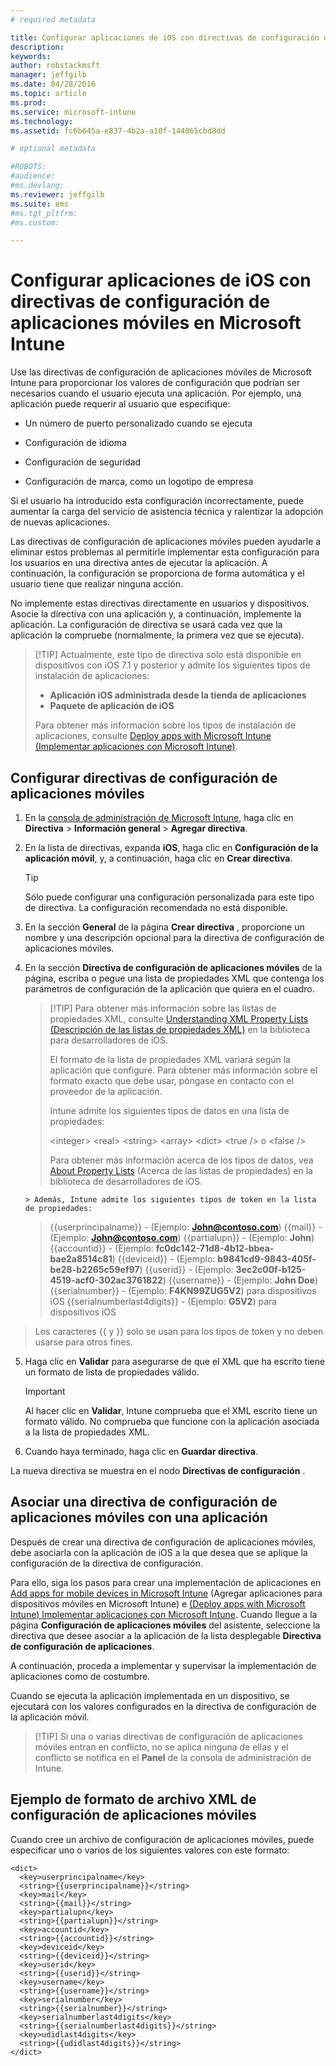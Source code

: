 ```yaml
---
# required metadata

title: Configurar aplicaciones de iOS con directivas de configuración de aplicaciones móviles | Microsoft Intune
description:
keywords:
author: robstackmsft
manager: jeffgilb
ms.date: 04/28/2016
ms.topic: article
ms.prod:
ms.service: microsoft-intune
ms.technology:
ms.assetid: fc6b645a-e837-4b2a-a10f-144065cbd8dd

# optional metadata

#ROBOTS:
#audience:
#ms.devlang:
ms.reviewer: jeffgilb
ms.suite: ems
#ms.tgt_pltfrm:
#ms.custom:

---
```


# Configurar aplicaciones de iOS con directivas de configuración de aplicaciones móviles en Microsoft Intune
Use las directivas de configuración de aplicaciones móviles de Microsoft Intune para proporcionar los valores de configuración que podrían ser necesarios cuando el usuario ejecuta una aplicación. Por ejemplo, una aplicación puede requerir al usuario que especifique:

-   Un número de puerto personalizado cuando se ejecuta

-   Configuración de idioma

-   Configuración de seguridad

-   Configuración de marca, como un logotipo de empresa

Si el usuario ha introducido esta configuración incorrectamente, puede aumentar la carga del servicio de asistencia técnica y ralentizar la adopción de nuevas aplicaciones.

Las directivas de configuración de aplicaciones móviles pueden ayudarle a eliminar estos problemas al permitirle implementar esta configuración para los usuarios en una directiva antes de ejecutar la aplicación. A continuación, la configuración se proporciona de forma automática y el usuario tiene que realizar ninguna acción.

No implemente estas directivas directamente en usuarios y dispositivos. Asocie la directiva con una aplicación y, a continuación, implemente la aplicación. La configuración de directiva se usará cada vez que la aplicación la compruebe (normalmente, la primera vez que se ejecuta).

> [!TIP] Actualmente, este tipo de directiva solo está disponible en dispositivos con iOS 7.1 y posterior y admite los siguientes tipos de instalación de aplicaciones:
> 
> -   **Aplicación iOS administrada desde la tienda de aplicaciones**
> -   **Paquete de aplicación de iOS**
> 
> Para obtener más información sobre los tipos de instalación de aplicaciones, consulte [Deploy apps with Microsoft Intune (Implementar aplicaciones con Microsoft Intune)](deploy-apps.md).

## Configurar directivas de configuración de aplicaciones móviles

1.  En la [consola de administración de Microsoft Intune](https://manage.microsoft.com), haga clic en **Directiva** &gt; **Información general** &gt; **Agregar directiva**.

2.  En la lista de directivas, expanda **iOS**, haga clic en **Configuración de la aplicación móvil**, y, a continuación, haga clic en **Crear directiva**.

    > [!TIP]
    > Sólo puede configurar una configuración personalizada para este tipo de directiva. La configuración recomendada no está disponible.

3.  En la sección **General** de la página **Crear directiva** , proporcione un nombre y una descripción opcional para la directiva de configuración de aplicaciones móviles.

4.  En la sección **Directiva de configuración de aplicaciones móviles** de la página, escriba o pegue una lista de propiedades XML que contenga los parámetros de configuración de la aplicación que quiera en el cuadro.

    > [!TIP] Para obtener más información sobre las listas de propiedades XML, consulte [Understanding XML Property Lists (Descripción de las listas de propiedades XML)](https://developer.apple.com/library/ios/documentation/Cocoa/Conceptual/PropertyLists/UnderstandXMLPlist/UnderstandXMLPlist.html) en la biblioteca para desarrolladores de iOS.
    > 
    > El formato de la lista de propiedades XML variará según la aplicación que configure. Para obtener más información sobre el formato exacto que debe usar, póngase en contacto con el proveedor de la aplicación.
    > 
    > Intune admite los siguientes tipos de datos en una lista de propiedades:
    > 
    > &lt;integer&gt;
    > &lt;real&gt;
    > &lt;string&gt;
    > &lt;array&gt;
    > &lt;dict&gt;
    > &lt;true /&gt; o &lt;false /&gt;
    > 
    > Para obtener más información acerca de los tipos de datos, vea [About Property Lists](https://developer.apple.com/library/ios/documentation/Cocoa/Conceptual/PropertyLists/AboutPropertyLists/AboutPropertyLists.html) (Acerca de las listas de propiedades) en la biblioteca de desarrolladores de iOS.
    >
        > Además, Intune admite los siguientes tipos de token en la lista de propiedades:
    >    
    > \{\{userprincipalname\}\} - (Ejemplo: **John@contoso.com**) \{\{mail\}\} - (Ejemplo: **John@contoso.com**) \{\{partialupn\}\} - (Ejemplo: **John**) \{\{accountid\}\} - (Ejemplo: **fc0dc142-71d8-4b12-bbea-bae2a8514c81**) \{\{deviceid\}\} - (Ejemplo: **b9841cd9-9843-405f-be28-b2265c59ef97**) \{\{userid\}\} - (Ejemplo: **3ec2c00f-b125-4519-acf0-302ac3761822**) \{\{username\}\} - (Ejemplo: **John Doe**) \{\{serialnumber\}\} - (Ejemplo: **F4KN99ZUG5V2**) para dispositivos iOS \{\{serialnumberlast4digits\}\} - (Ejemplo: **G5V2**) para dispositivos iOS
>
> Los caracteres \{\{ y \}\} solo se usan para los tipos de token y no deben usarse para otros fines.




5.  Haga clic en **Validar** para asegurarse de que el XML que ha escrito tiene un formato de lista de propiedades válido.

    > [!IMPORTANT]
    > Al hacer clic en **Validar**, Intune comprueba que el XML escrito tiene un formato válido. No comprueba que funcione con la aplicación asociada a la lista de propiedades XML.

6.  Cuando haya terminado, haga clic en **Guardar directiva**.

La nueva directiva se muestra en el nodo **Directivas de configuración** .

## Asociar una directiva de configuración de aplicaciones móviles con una aplicación
Después de crear una directiva de configuración de aplicaciones móviles, debe asociarla con la aplicación de iOS a la que desea que se aplique la configuración de la directiva de configuración.

Para ello, siga los pasos para crear una implementación de aplicaciones en [Add apps for mobile devices in Microsoft Intune](add-apps-for-mobile-devices-in-microsoft-intune.md) (Agregar aplicaciones para dispositivos móviles en Microsoft Intune) e [(Deploy apps with Microsoft Intune) Implementar aplicaciones con Microsoft Intune](deploy-apps-in-microsoft-intune.md). Cuando llegue a la página **Configuración de aplicaciones móviles** del asistente, seleccione la directiva que desee asociar a la aplicación de la lista desplegable **Directiva de configuración de aplicaciones**.

A continuación, proceda a implementar y supervisar la implementación de aplicaciones como de costumbre.

Cuando se ejecuta la aplicación implementada en un dispositivo, se ejecutará con los valores configurados en la directiva de configuración de la aplicación móvil.

> [!TIP] Si una o varias directivas de configuración de aplicaciones móviles entran en conflicto, no se aplica ninguna de ellas y el conflicto se notifica en el **Panel** de la consola de administración de Intune.

## Ejemplo de formato de archivo XML de configuración de aplicaciones móviles

Cuando cree un archivo de configuración de aplicaciones móviles, puede especificar uno o varios de los siguientes valores con este formato:

```
<dict>
  <key>userprincipalname</key>
  <string>{{userprincipalname}}</string>
  <key>mail</key>
  <string>{{mail}}</string>
  <key>partialupn</key>
  <string>{{partialupn}}</string>
  <key>accountid</key>
  <string>{{accountid}}</string>
  <key>deviceid</key>
  <string>{{deviceid}}</string>
  <key>userid</key>
  <string>{{userid}}</string>
  <key>username</key>
  <string>{{username}}</string>
  <key>serialnumber</key>
  <string>{{serialnumber}}</string>
  <key>serialnumberlast4digits</key>
  <string>{{serialnumberlast4digits}}</string>
  <key>udidlast4digits</key>
  <string>{{udidlast4digits}}</string>
</dict>

```




<!--HONumber=May16_HO2-->


